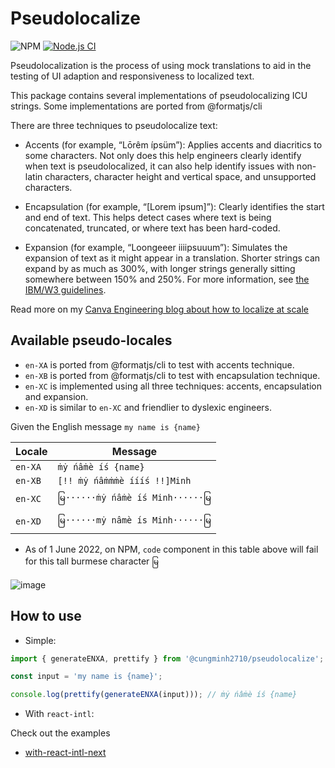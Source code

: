 # Pseudolocalize

![NPM](https://img.shields.io/npm/dw/@cungminh2710/pseudolocalize) [![Node.js CI](https://github.com/cungminh2710/pseudolocalize/actions/workflows/node.js.yml/badge.svg)](https://github.com/cungminh2710/pseudolocalize/actions/workflows/node.js.yml)

Pseudolocalization is the process of using mock translations to aid in the testing of UI adaption and responsiveness to localized text.

This package contains several implementations of pseudolocalizing ICU strings. Some implementations are ported from @formatjs/cli

There are three techniques to pseudolocalize text:

- Accents (for example, “Lōrêm ípsüm”): Applies accents and diacritics to some characters. Not only does this help engineers clearly identify when text is pseudolocalized, it can also help identify issues with non-latin characters, character height and vertical space, and unsupported characters.

- Encapsulation (for example, “[Lorem ipsum]”): Clearly identifies the start and end of text. This helps detect cases where text is being concatenated, truncated, or where text has been hard-coded.

- Expansion (for example, “Loongeeer iiiipsuuum”): Simulates the expansion of text as it might appear in a translation. Shorter strings can expand by as much as 300%, with longer strings generally sitting somewhere between 150% and 250%. For more information, see [the IBM/W3 guidelines](https://www.w3.org/International/articles/article-text-size/#predict).

Read more on my [Canva Engineering blog about how to localize at scale](https://canvatechblog.com/how-to-design-in-every-language-at-once-f2dd66a2780f)

## Available pseudo-locales

- `en-XA` is ported from @formatjs/cli to test with accents technique.
- `en-XB` is ported from @formatjs/cli to test with encapsulation technique.
- `en-XC` is implemented using all three techniques: accents, encapsulation and expansion.
- `en-XD` is similar to `en-XC` and friendlier to dyslexic engineers.

Given the English message `my name is {name}`

| Locale  | Message                           |
| ------- | --------------------------------- |
| `en-XA` | `ṁẏ ńâṁè íś {name}`               |
| `en-XB` | `[!! ṁẏ ńâṁṁṁè íííś !!]Minh`      |
| `en-XC` | `မြ······ṁẏ ńâṁè íś Minh······မြ`  |
| `en-XD` | `မြ······mẏ nâmè ís Minh······မြ`  |

- As of 1 June 2022, on NPM, `code` component in this table above will fail for this tall burmese character `မြ`

![image](https://user-images.githubusercontent.com/8063319/173707554-2b65f143-4d78-420e-a908-f5d4fc294e12.png)

## How to use

- Simple:

```javascript
import { generateENXA, prettify } from '@cungminh2710/pseudolocalize';

const input = 'my name is {name}';

console.log(prettify(generateENXA(input))); // ṁẏ ńâṁè íś {name}
```

- With `react-intl`:

Check out the examples
- [with-react-intl-next](https://github.com/cungminh2710/pseudolocalize/tree/main/examples/with-react-intl-next)
